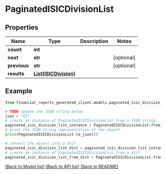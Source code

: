 # PaginatedISICDivisionList


## Properties

Name | Type | Description | Notes
------------ | ------------- | ------------- | -------------
**count** | **int** |  | 
**next** | **str** |  | [optional] 
**previous** | **str** |  | [optional] 
**results** | [**List[ISICDivision]**](ISICDivision.md) |  | 

## Example

```python
from financial_reports_generated_client.models.paginated_isic_division_list import PaginatedISICDivisionList

# TODO update the JSON string below
json = "{}"
# create an instance of PaginatedISICDivisionList from a JSON string
paginated_isic_division_list_instance = PaginatedISICDivisionList.from_json(json)
# print the JSON string representation of the object
print(PaginatedISICDivisionList.to_json())

# convert the object into a dict
paginated_isic_division_list_dict = paginated_isic_division_list_instance.to_dict()
# create an instance of PaginatedISICDivisionList from a dict
paginated_isic_division_list_from_dict = PaginatedISICDivisionList.from_dict(paginated_isic_division_list_dict)
```
[[Back to Model list]](../README.md#documentation-for-models) [[Back to API list]](../README.md#documentation-for-api-endpoints) [[Back to README]](../README.md)


